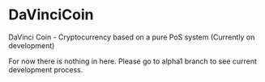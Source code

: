 # DaVinciCoin
DaVinci Coin - Cryptocurrency based on a pure PoS system  (Currently on development)

For now there is nothing in here. Please go to alpha1 branch to see current development process.
